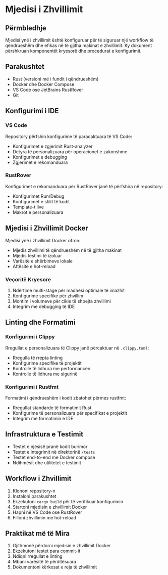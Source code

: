 # Mjedisi i Zhvillimit

## Përmbledhje

Mjedisi ynë i zhvillimit është konfiguruar për të siguruar një workflow të qëndrueshëm dhe efikas në të gjitha makinat e zhvillimit. Ky dokument përshkruan komponentët kryesorë dhe procedurat e konfigurimit.

## Parakushtet

- Rust (versioni më i fundit i qëndrueshëm)
- Docker dhe Docker Compose
- VS Code ose JetBrains RustRover
- Git

## Konfigurimi i IDE

### VS Code

Repository përfshin konfigurime të paracaktuara të VS Code:

- Konfigurimet e zgjerimit Rust-analyzer
- Detyra të personalizuara për operacionet e zakonshme
- Konfigurimet e debugging
- Zgjerimet e rekomanduara

### RustRover

Konfigurimet e rekomanduara për RustRover janë të përfshira në repository:

- Konfigurimet Run/Debug
- Konfigurimet e stilit të kodit
- Template-t live
- Makrot e personalizuara

## Mjedisi i Zhvillimit Docker

Mjedisi ynë i zhvillimit Docker ofron:

- Mjedis zhvillimi të qëndrueshëm në të gjitha makinat
- Mjedis testimi të izoluar
- Varësitë e shërbimeve lokale
- Aftësitë e hot-reload

### Veçoritë Kryesore

1. Ndërtime multi-stage për madhësi optimale të imazhit
2. Konfigurime specifike për zhvillim
3. Montim i volumeve për cikle të shpejta zhvillimi
4. Integrim me debugging të IDE

## Linting dhe Formatimi

### Konfigurimi i Clippy

Rregullat e personalizuara të Clippy janë përcaktuar në `.clippy.toml`:

- Rregulla të rrepta linting
- Konfigurime specifike të projektit
- Kontrolle të lidhura me performancën
- Kontrolle të lidhura me sigurinë

### Konfigurimi i Rustfmt

Formatimi i qëndrueshëm i kodit zbatohet përmes rustfmt:

- Rregullat standarde të formatimit Rust
- Konfigurime të personalizuara për specifikat e projektit
- Integrim me formatimin e IDE

## Infrastruktura e Testimit

- Testet e njësisë pranë kodit burimor
- Testet e integrimit në direktorinë `/tests`
- Testet end-to-end me Docker compose
- Ndihmësit dhe utilitetet e testimit

## Workflow i Zhvillimit

1. Klononi repository-n
2. Instaloni parakushtet
3. Ekzekutoni `cargo build` për të verifikuar konfigurimin
4. Startoni mjedisin e zhvillimit Docker
5. Hapni në VS Code ose RustRover
6. Filloni zhvillimin me hot-reload

## Praktikat më të Mira

1. Gjithmonë përdorni mjedisin e zhvillimit Docker
2. Ekzekutoni testet para commit-it
3. Ndiqni rregullat e linting
4. Mbani varësitë të përditësuara
5. Dokumentoni kërkesat e reja të zhvillimit
